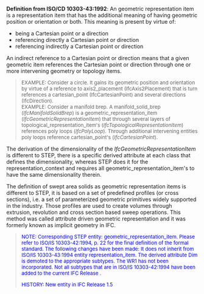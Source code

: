 ﻿**Definition from ISO/CD 10303-43:1992**: An geometric representation item is a representation item that has the additional meaning of having geometric position or orientation or both. This meaning is present by virtue of:

* being a Cartesian point or a direction 
*  referencing directly a Cartesian point or direction 
* referencing indirectly a Cartesian point or direction 

An indirect reference to a Cartesian point or direction means that a given geometric item references the Cartesian point or direction through one or more intervening geometry or topology items.

> <font size="-1">EXAMPLE: Consider a circle. It gains its geometric
		  position and orientation by virtue of a reference to axis2_placement
		  (IfcAxis2Placement) that is turn references a cartesian_point
		  (IfcCartesianPoint) and several directions (IfcDirection). <br>EXAMPLE:
		  Consider a manifold brep. A manifold_solid_brep (<i>IfcManifoldSolidBrep</i>)
		  is a geometric_representation_item (<i>IfcGeometricRepresentationItem</i>) that
		  through several layers of topological_representation_item's
		  (<i>IfcTopologicalRepresentationItem</i>) references poly loops
		  (<i>IfcPolyLoop</i>). Through additional intervening entities poly loops
		  reference cartesian_point's (<i>IfcCartesianPoint</i>).
		  </font>
>

The derivation of the dimensionality of the _IfcGeometricRepresentationItem_ is different to STEP, there is a specific derived attribute at each class that defines the dimensionality, whereas STEP does it for the representation_context and requires all geometric_representation_item's to have the same dimensionality therein.

The definition of swept area solids as geometric representation items is different to STEP, it is based on a set of predefined profiles (or cross sections), i.e. a set of parameterized geometric primitives widely supported in the industry. Those profiles are used to create volumes through extrusion, revolution and cross section based sweep operations. This method was called attribute driven geometric representation and it was formerly known as implicit geometry in IFC.

> <font color="#0000FF" size="-1">NOTE: Corresponding STEP entity:
		  geometric_representation_item. Please refer to ISO/IS 10303-42:1994, p. 22 for
		  the final definition of the formal standard. The following changes have been
		  made: It does not inherit from ISO/IS 10303-43:1994 entity representation_item.
		  The derived attribute Dim is demoted to the appropriate subtypes. The WR1 has
		  not been incorporated. Not all subtypes that are in ISO/IS 10303-42:1994 have
		  been added to the current IFC Release . </font>
> 
> <font color="#0000FF" size="-1">HISTORY: New entity in IFC Release
		  1.5</font>
>